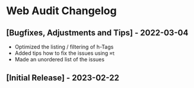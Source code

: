 # Web Audit Changelog

## [Bugfixes, Adjustments and Tips] - 2022-03-04

- Optimized the listing / filtering of h-Tags
- Added tips how to fix the issues using `⌘t`
- Made an unordered list of the issues

## [Initial Release] - 2023-02-22